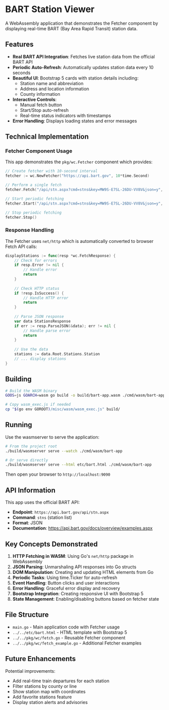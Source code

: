 # BART Station Viewer

A WebAssembly application that demonstrates the Fetcher component by displaying real-time BART (Bay Area Rapid Transit) station data.

## Features

- **Real BART API Integration**: Fetches live station data from the official BART API
- **Periodic Auto-Refresh**: Automatically updates station data every 10 seconds
- **Beautiful UI**: Bootstrap 5 cards with station details including:
  - Station name and abbreviation
  - Address and location information
  - County information
- **Interactive Controls**:
  - Manual fetch button
  - Start/Stop auto-refresh
  - Real-time status indicators with timestamps
- **Error Handling**: Displays loading states and error messages

## Technical Implementation

### Fetcher Component Usage

This app demonstrates the `pkg/wc.Fetcher` component which provides:

```go
// Create fetcher with 10-second interval
fetcher := wc.NewFetcher("https://api.bart.gov", 10*time.Second)

// Perform a single fetch
fetcher.Fetch("/api/stn.aspx?cmd=stns&key=MW9S-E7SL-26DU-VV8V&json=y", callback)

// Start periodic fetching
fetcher.Start("/api/stn.aspx?cmd=stns&key=MW9S-E7SL-26DU-VV8V&json=y", callback)

// Stop periodic fetching
fetcher.Stop()
```

### Response Handling

The Fetcher uses `net/http` which is automatically converted to browser Fetch API calls:

```go
displayStations := func(resp *wc.FetchResponse) {
    // Check for errors
    if resp.Error != nil {
        // Handle error
        return
    }
    
    // Check HTTP status
    if !resp.IsSuccess() {
        // Handle HTTP error
        return
    }
    
    // Parse JSON response
    var data StationsResponse
    if err := resp.ParseJSON(&data); err != nil {
        // Handle parse error
        return
    }
    
    // Use the data
    stations := data.Root.Stations.Station
    // ... display stations
}
```

## Building

```bash
# Build the WASM binary
GOOS=js GOARCH=wasm go build -o build/bart-app.wasm ./cmd/wasm/bart-app

# Copy wasm_exec.js if needed
cp "$(go env GOROOT)/misc/wasm/wasm_exec.js" build/
```

## Running

Use the wasmserver to serve the application:

```bash
# From the project root
./build/wasmserver serve --watch ./cmd/wasm/bart-app

# Or serve directly
./build/wasmserver serve --html etc/bart.html ./cmd/wasm/bart-app
```

Then open your browser to `http://localhost:9090`

## API Information

This app uses the official BART API:

- **Endpoint**: `https://api.bart.gov/api/stn.aspx`
- **Command**: `stns` (station list)
- **Format**: JSON
- **Documentation**: <https://api.bart.gov/docs/overview/examples.aspx>

## Key Concepts Demonstrated

1. **HTTP Fetching in WASM**: Using Go's `net/http` package in WebAssembly
2. **JSON Parsing**: Unmarshaling API responses into Go structs
3. **DOM Manipulation**: Creating and updating HTML elements from Go
4. **Periodic Tasks**: Using time.Ticker for auto-refresh
5. **Event Handling**: Button clicks and user interactions
6. **Error Handling**: Graceful error display and recovery
7. **Bootstrap Integration**: Creating responsive UI with Bootstrap 5
8. **State Management**: Enabling/disabling buttons based on fetcher state

## File Structure

- `main.go` - Main application code with Fetcher usage
- `../../etc/bart.html` - HTML template with Bootstrap 5
- `../../pkg/wc/fetch.go` - Reusable Fetcher component
- `../../pkg/wc/fetch_example.go` - Additional Fetcher examples

## Future Enhancements

Potential improvements:

- Add real-time train departures for each station
- Filter stations by county or line
- Show station map with coordinates
- Add favorite stations feature
- Display station alerts and advisories
